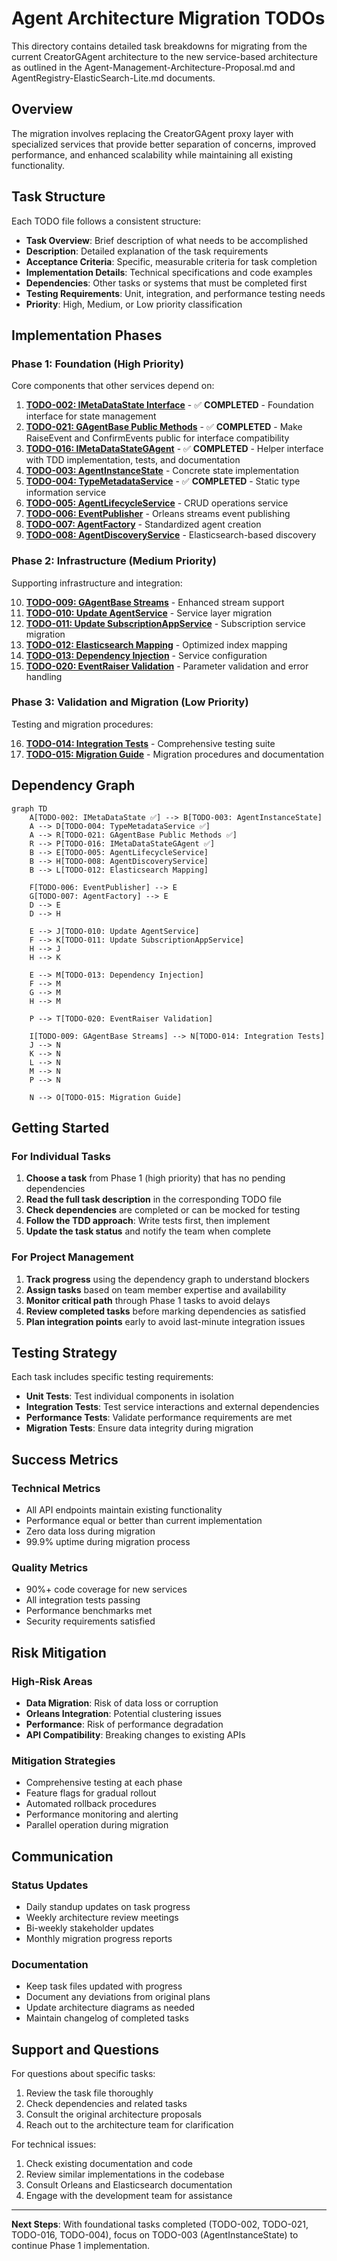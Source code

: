 # Agent Architecture Migration TODOs

This directory contains detailed task breakdowns for migrating from the current CreatorGAgent architecture to the new service-based architecture as outlined in the Agent-Management-Architecture-Proposal.md and AgentRegistry-ElasticSearch-Lite.md documents.

## Overview

The migration involves replacing the CreatorGAgent proxy layer with specialized services that provide better separation of concerns, improved performance, and enhanced scalability while maintaining all existing functionality.

## Task Structure

Each TODO file follows a consistent structure:

- **Task Overview**: Brief description of what needs to be accomplished
- **Description**: Detailed explanation of the task requirements
- **Acceptance Criteria**: Specific, measurable criteria for task completion
- **Implementation Details**: Technical specifications and code examples
- **Dependencies**: Other tasks or systems that must be completed first
- **Testing Requirements**: Unit, integration, and performance testing needs
- **Priority**: High, Medium, or Low priority classification

## Implementation Phases

### Phase 1: Foundation (High Priority)
Core components that other services depend on:

1. **[TODO-002: IMetaDataState Interface](./TODO-002-IMetaDataState.md)** - ✅ **COMPLETED** - Foundation interface for state management
2. **[TODO-021: GAgentBase Public Methods](./TODO-021-GAgentBase-Public-Methods.md)** - ✅ **COMPLETED** - Make RaiseEvent and ConfirmEvents public for interface compatibility
3. **[TODO-016: IMetaDataStateGAgent](./TODO-016-IMetaDataStateGAgent.md)** - ✅ **COMPLETED** - Helper interface with TDD implementation, tests, and documentation
4. **[TODO-003: AgentInstanceState](./TODO-003-AgentInstanceState.md)** - Concrete state implementation
5. **[TODO-004: TypeMetadataService](./TODO-004-TypeMetadataService.md)** - ✅ **COMPLETED** - Static type information service
6. **[TODO-005: AgentLifecycleService](./TODO-005-AgentLifecycleService.md)** - CRUD operations service
7. **[TODO-006: EventPublisher](./TODO-006-EventPublisher.md)** - Orleans streams event publishing
8. **[TODO-007: AgentFactory](./TODO-007-AgentFactory.md)** - Standardized agent creation
9. **[TODO-008: AgentDiscoveryService](./TODO-008-AgentDiscoveryService.md)** - Elasticsearch-based discovery

### Phase 2: Infrastructure (Medium Priority)
Supporting infrastructure and integration:

10. **[TODO-009: GAgentBase Streams](./TODO-009-GAgentBase-Streams.md)** - Enhanced stream support
11. **[TODO-010: Update AgentService](./TODO-010-Update-AgentService.md)** - Service layer migration
12. **[TODO-011: Update SubscriptionAppService](./TODO-011-Update-SubscriptionAppService.md)** - Subscription service migration
13. **[TODO-012: Elasticsearch Mapping](./TODO-012-Elasticsearch-Mapping.md)** - Optimized index mapping
14. **[TODO-013: Dependency Injection](./TODO-013-DependencyInjection.md)** - Service configuration
15. **[TODO-020: EventRaiser Validation](./TODO-020-EventRaiser-Validation.md)** - Parameter validation and error handling

### Phase 3: Validation and Migration (Low Priority)
Testing and migration procedures:

16. **[TODO-014: Integration Tests](./TODO-014-Integration-Tests.md)** - Comprehensive testing suite
17. **[TODO-015: Migration Guide](./TODO-015-Migration-Guide.md)** - Migration procedures and documentation

## Dependency Graph

```mermaid
graph TD
    A[TODO-002: IMetaDataState ✅] --> B[TODO-003: AgentInstanceState]
    A --> D[TODO-004: TypeMetadataService ✅]
    A --> R[TODO-021: GAgentBase Public Methods ✅]
    R --> P[TODO-016: IMetaDataStateGAgent ✅]
    B --> E[TODO-005: AgentLifecycleService]
    B --> H[TODO-008: AgentDiscoveryService]
    B --> L[TODO-012: Elasticsearch Mapping]
    
    F[TODO-006: EventPublisher] --> E
    G[TODO-007: AgentFactory] --> E
    D --> E
    D --> H
    
    E --> J[TODO-010: Update AgentService]
    F --> K[TODO-011: Update SubscriptionAppService]
    H --> J
    H --> K
    
    E --> M[TODO-013: Dependency Injection]
    F --> M
    G --> M
    H --> M
    
    P --> T[TODO-020: EventRaiser Validation]
    
    I[TODO-009: GAgentBase Streams] --> N[TODO-014: Integration Tests]
    J --> N
    K --> N
    L --> N
    M --> N
    P --> N
    
    N --> O[TODO-015: Migration Guide]
```

## Getting Started

### For Individual Tasks

1. **Choose a task** from Phase 1 (high priority) that has no pending dependencies
2. **Read the full task description** in the corresponding TODO file
3. **Check dependencies** are completed or can be mocked for testing
4. **Follow the TDD approach**: Write tests first, then implement
5. **Update the task status** and notify the team when complete

### For Project Management

1. **Track progress** using the dependency graph to understand blockers
2. **Assign tasks** based on team member expertise and availability
3. **Monitor critical path** through Phase 1 tasks to avoid delays
4. **Review completed tasks** before marking dependencies as satisfied
5. **Plan integration points** early to avoid last-minute integration issues

## Testing Strategy

Each task includes specific testing requirements:

- **Unit Tests**: Test individual components in isolation
- **Integration Tests**: Test service interactions and external dependencies
- **Performance Tests**: Validate performance requirements are met
- **Migration Tests**: Ensure data integrity during migration

## Success Metrics

### Technical Metrics
- All API endpoints maintain existing functionality
- Performance equal or better than current implementation
- Zero data loss during migration
- 99.9% uptime during migration process

### Quality Metrics
- 90%+ code coverage for new services
- All integration tests passing
- Performance benchmarks met
- Security requirements satisfied

## Risk Mitigation

### High-Risk Areas
- **Data Migration**: Risk of data loss or corruption
- **Orleans Integration**: Potential clustering issues
- **Performance**: Risk of performance degradation
- **API Compatibility**: Breaking changes to existing APIs

### Mitigation Strategies
- Comprehensive testing at each phase
- Feature flags for gradual rollout
- Automated rollback procedures
- Performance monitoring and alerting
- Parallel operation during migration

## Communication

### Status Updates
- Daily standup updates on task progress
- Weekly architecture review meetings
- Bi-weekly stakeholder updates
- Monthly migration progress reports

### Documentation
- Keep task files updated with progress
- Document any deviations from original plans
- Update architecture diagrams as needed
- Maintain changelog of completed tasks

## Support and Questions

For questions about specific tasks:
1. Review the task file thoroughly
2. Check dependencies and related tasks
3. Consult the original architecture proposals
4. Reach out to the architecture team for clarification

For technical issues:
1. Check existing documentation and code
2. Review similar implementations in the codebase
3. Consult Orleans and Elasticsearch documentation
4. Engage with the development team for assistance

---

**Next Steps**: With foundational tasks completed (TODO-002, TODO-021, TODO-016, TODO-004), focus on TODO-003 (AgentInstanceState) to continue Phase 1 implementation.